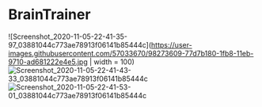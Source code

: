# BrainTrainer
![Screenshot_2020-11-05-22-41-35-97_03881044c773ae78913f06141b85444c](https://user-images.githubusercontent.com/57033670/98273609-77d7b180-1fb8-11eb-9710-ad681222e4e5.jpg | width = 100)
![Screenshot_2020-11-05-22-41-43-33_03881044c773ae78913f06141b85444c](https://user-images.githubusercontent.com/57033670/98273662-80c88300-1fb8-11eb-8d61-690d9f814147.jpg)
![Screenshot_2020-11-05-22-41-53-01_03881044c773ae78913f06141b85444c](https://user-images.githubusercontent.com/57033670/98273689-8756fa80-1fb8-11eb-9057-e7a01d46ff68.jpg)
